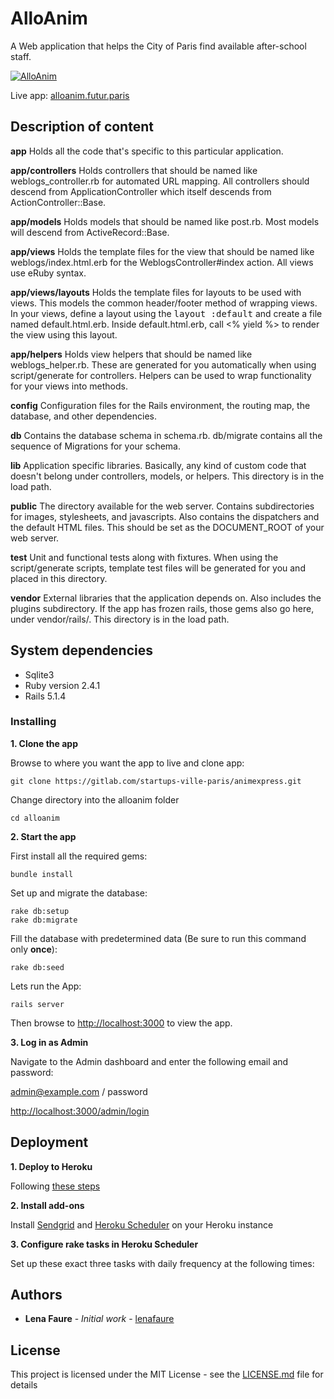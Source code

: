 # AlloAnim

A Web application that helps the City of Paris find available after-school staff.

[![AlloAnim](http://img.youtube.com/vi/AoMaZQC6JKw/0.jpg)](https://www.youtube.com/watch?v=AoMaZQC6JKw)


Live app: [alloanim.futur.paris](http://alloanim.futur.paris/)

## Description of content

**app**
  Holds all the code that's specific to this particular application.

**app/controllers**
  Holds controllers that should be named like weblogs_controller.rb for
  automated URL mapping. All controllers should descend from ApplicationController
  which itself descends from ActionController::Base.

**app/models**
  Holds models that should be named like post.rb.
  Most models will descend from ActiveRecord::Base.

**app/views**
  Holds the template files for the view that should be named like
  weblogs/index.html.erb for the WeblogsController#index action. All views use eRuby
  syntax.

**app/views/layouts**
  Holds the template files for layouts to be used with views. This models the common
  header/footer method of wrapping views. In your views, define a layout using the
  <tt>layout :default</tt> and create a file named default.html.erb. Inside default.html.erb,
  call <% yield %> to render the view using this layout.

**app/helpers**
  Holds view helpers that should be named like weblogs_helper.rb. These are generated
  for you automatically when using script/generate for controllers. Helpers can be used to
  wrap functionality for your views into methods.

**config**
  Configuration files for the Rails environment, the routing map, the database, and other dependencies.

**db**
  Contains the database schema in schema.rb.  db/migrate contains all
  the sequence of Migrations for your schema.

**lib**
  Application specific libraries. Basically, any kind of custom code that doesn't
  belong under controllers, models, or helpers. This directory is in the load path.

**public**
  The directory available for the web server. Contains subdirectories for images, stylesheets,
  and javascripts. Also contains the dispatchers and the default HTML files. This should be
  set as the DOCUMENT_ROOT of your web server.

**test**
  Unit and functional tests along with fixtures. When using the script/generate scripts, template
  test files will be generated for you and placed in this directory.

**vendor**
  External libraries that the application depends on. Also includes the plugins subdirectory.
  If the app has frozen rails, those gems also go here, under vendor/rails/.
  This directory is in the load path.
  
## System dependencies

  - Sqlite3
  - Ruby version 2.4.1
  - Rails 5.1.4

### Installing

**1. Clone the app**

Browse to where you want the app to live and clone app:

```
git clone https://gitlab.com/startups-ville-paris/animexpress.git
```

Change directory into the alloanim folder
```
cd alloanim
```

**2. Start the app**

First install all the required gems:
```
bundle install
```

Set up and migrate the database:
```
rake db:setup
rake db:migrate
```

Fill the database with predetermined data (Be sure to run this command only **once**):
```
rake db:seed
```


Lets run the App:
```
rails server
```

Then browse to [http://localhost:3000](http://localhost:3000) to view the app. 

**3. Log in as Admin**

Navigate to the Admin dashboard and enter the following email and password:

admin@example.com / password

[http://localhost:3000/admin/login](http://localhost:3000/admin/login)


## Deployment

**1. Deploy to Heroku**

Following [these steps](https://devcenter.heroku.com/articles/getting-started-with-rails5)

**2. Install add-ons**

Install [Sendgrid](https://elements.heroku.com/addons/sendgrid) and [Heroku Scheduler](https://elements.heroku.com/addons/scheduler) on your Heroku instance

**3. Configure rake tasks in Heroku Scheduler**

Set up these exact three tasks with daily frequency at the following times: 




## Authors

* **Lena Faure** - *Initial work* - [lenafaure](https://github.com/lenafaure)


## License

This project is licensed under the MIT License - see the [LICENSE.md](LICENSE.md) file for details

